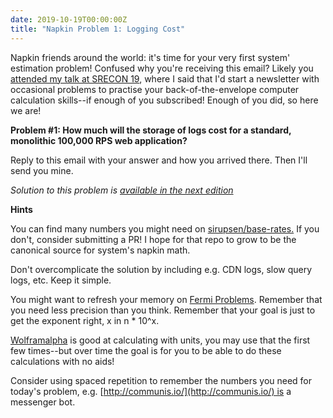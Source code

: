 ```yaml
---
date: 2019-10-19T00:00:00Z
title: "Napkin Problem 1: Logging Cost"
---
```


Napkin friends around the world: it's time for your very first system' estimation problem! Confused why you're receiving this email? Likely you [attended my talk at SRECON 19](https://www.usenix.org/conference/srecon19emea), where I said that I'd start a newsletter with occasional problems to practise your back-of-the-envelope computer calculation skills--if enough of you subscribed! Enough of you did, so here we are!  
  
**Problem #1: How much will the storage of logs cost for a standard, monolithic 100,000 RPS web application?**  
  
Reply to this email with your answer and how you arrived there. Then I'll send you mine.  

_Solution to this problem is [available in the next edition](/napkin/problem-2/)_
  
**Hints**  
  
You can find many numbers you might need on [sirupsen/base-rates.](https://github.com/sirupsen/base-rates) If you don't, consider submitting a PR! I hope for that repo to grow to be the canonical source for system's napkin math.   
  
Don't overcomplicate the solution by including e.g. CDN logs, slow query logs, etc. Keep it simple.  
  
You might want to refresh your memory on [Fermi Problems](https://en.wikipedia.org/wiki/Fermi_problem). Remember that you need less precision than you think. Remember that your goal is just to get the exponent right, x in n \* 10^x.  
  
[Wolframalpha](https://www.wolframalpha.com) is good at calculating with units, you may use that the first few times--but over time the goal is for you to be able to do these calculations with no aids!  
  
Consider using spaced repetition to remember the numbers you need for today's problem, e.g. [http://communis.io/](http://communis.io/) is a messenger bot.

